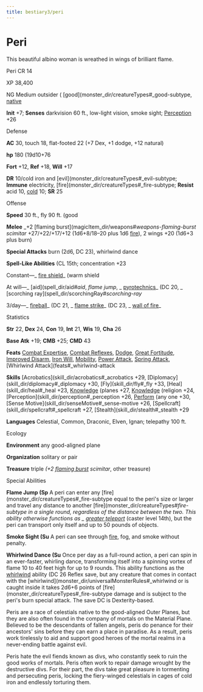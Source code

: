 ```yaml
---
title: bestiary3/peri
---
```

# Peri

This beautiful albino woman is wreathed in wings of brilliant flame.

Peri CR 14

XP 38,400

NG Medium outsider ( [good](monster_dir/creatureTypes#_good-subtype, [native](monster_dir/creatureTypes#_native-subtype)

**Init** +7; **Senses** darkvision 60 ft., low-light vision, smoke sight; [Perception](skill_dir/perception#_perception) +26

Defense

**AC** 30, touch 18, flat-footed 22 (+7 Dex, +1 dodge, +12 natural)

**hp** 180 (19d10+76

**Fort** +12, **Ref** +18, **Will** +17

**DR** 10/cold iron and [evil](monster_dir/creatureTypes#_evil-subtype; **Immune** electricity, [fire](monster_dir/creatureTypes#_fire-subtype; **Resist** acid 10, [cold](monster_dir/creatureTypes#_cold-subtype) 10; **SR** 25

Offense

**Speed** 30 ft., fly 90 ft. (good

**Melee** _+2 [flaming burst](magicItem_dir/weapons#_weapons-flaming-burst scimitar_ +27/+22/+17/+12 (1d6+8/18–20 plus 1d6 [fire](monster_dir/creatureTypes#_fire-subtype)), 2 wings +20 (1d6+3 plus burn)

**Special Attacks** burn (2d6, DC 23), whirlwind dance

**Spell-Like Abilities** (CL 15th; concentration +23

Constant—_ [fire shield](spell_dir/fireShield#_fire-shield)_ (warm shield

At will—_ [aid](spell_dir/aid#_aid_, _flame jump_, _ [pyrotechnics](spell_dir/pyrotechnics#_pyrotechnics)_ (DC 20, _ [scorching ray](spell_dir/scorchingRay#_scorching-ray_

3/day—_ [fireball](spell_dir/fireball#_fireball)_ (DC 21, _ [flame strike](spell_dir/flameStrike#_flame-strike)_ (DC 23, _ [wall of fire](spell_dir/wallOfFire#_wall-of-fire)_

Statistics

**Str** 22, **Dex** 24, **Con** 19, **Int** 21, **Wis** 19, **Cha** 26

**Base Atk** +19; **CMB** +25; **CMD** 43

**Feats** [Combat Expertise](feats#_combat-expertise), [Combat Reflexes](feats#_combat-reflexes), [Dodge](feats#_dodge), [Great Fortitude](feats#_great-fortitude), [Improved Disarm](feats#_improved-disarm), [Iron Will](feats#_iron-will), [Mobility](feats#_mobility), [Power Attack](feats#_power-attack), [Spring Attack](feats#_spring-attack), [Whirlwind Attack](feats#_whirlwind-attack

**Skills** [Acrobatics](skill_dir/acrobatics#_acrobatics +29, [Diplomacy](skill_dir/diplomacy#_diplomacy +30, [Fly](skill_dir/fly#_fly +33, [Heal](skill_dir/heal#_heal +23, [Knowledge](skill_dir/knowledge#_knowledge) (planes +27, [Knowledge](skill_dir/knowledge#_knowledge) (religion +24, [Perception](skill_dir/perception#_perception +26, [Perform](skill_dir/perform#_perform) (any one +30, [Sense Motive](skill_dir/senseMotive#_sense-motive +26, [Spellcraft](skill_dir/spellcraft#_spellcraft +27, [Stealth](skill_dir/stealth#_stealth +29

**Languages** Celestial, Common, Draconic, Elven, Ignan; telepathy 100 ft.

Ecology

**Environment** any good-aligned plane

**Organization** solitary or pair

**Treasure** triple _(+2 [flaming burst](magicItem_dir/weapons#_weapons-flaming-burst) scimitar_, other treasure)

Special Abilities

**Flame Jump (Sp** A peri can enter any [fire](monster_dir/creatureTypes#_fire-subtype equal to the peri's size or larger and travel any distance to another [fire](monster_dir/creatureTypes#_fire-subtype in a single round, regardless of the distance between the two. This ability otherwise functions as _ [greater teleport](spell_dir/teleport#_teleport-greater)_ (caster level 14th), but the peri can transport only itself and up to 50 pounds of objects.

**Smoke Sight (Su** A peri can see through [fire](monster_dir/creatureTypes#_fire-subtype), fog, and smoke without penalty.

**Whirlwind Dance (Su** Once per day as a full-round action, a peri can spin in an ever-faster, whirling dance, transforming itself into a spinning vortex of flame 10 to 40 feet high for up to 9 rounds. This ability functions as the [whirlwind](monster_dir/universalMonsterRules#_whirlwind) ability (DC 26 Reflex save, but any creature that comes in contact with the [whirlwind](monster_dir/universalMonsterRules#_whirlwind or is caught inside it takes 2d6+6 points of [fire](monster_dir/creatureTypes#_fire-subtype damage and is subject to the peri's burn special attack. The save DC is Dexterity-based.

Peris are a race of celestials native to the good-aligned Outer Planes, but they are also often found in the company of mortals on the Material Plane. Believed to be the descendants of fallen angels, peris do penance for their ancestors' sins before they can earn a place in paradise. As a result, peris work tirelessly to aid and support good heroes of the mortal realms in a never-ending battle against evil.

Peris hate the evil fiends known as divs, who constantly seek to ruin the good works of mortals. Peris often work to repair damage wrought by the destructive divs. For their part, the divs take great pleasure in tormenting and persecuting peris, locking the fiery-winged celestials in cages of cold iron and endlessly torturing them.

